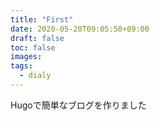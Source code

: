 ```yaml
---
title: "First"
date: 2020-05-20T09:05:50+09:00
draft: false
toc: false
images: 
tags:
  - dialy 
---
```


Hugoで簡単なブログを作りました
